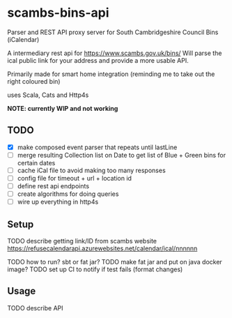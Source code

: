 # scambs-bins-api
Parser and REST API proxy server for South Cambridgeshire Council Bins (iCalendar)

A intermediary rest api for https://www.scambs.gov.uk/bins/
Will parse the ical public link for your address and provide a more usable API.

Primarily made for smart home integration (reminding me to take out the right coloured bin)

uses Scala, Cats and Http4s

**NOTE: currently WIP and not working**

## TODO
- [x] make composed event parser that repeats until lastLine
- [ ] merge resulting Collection list on Date to get list of Blue + Green bins for certain dates
- [ ] cache iCal file to avoid making too many responses
- [ ] config file for timeout + url + location id
- [ ] define rest api endpoints
- [ ] create algorithms for doing queries
- [ ] wire up everything in http4s

## Setup
TODO describe getting link/ID from scambs website
   https://refusecalendarapi.azurewebsites.net/calendar/ical/nnnnnn

TODO how to run? sbt or fat jar?
TODO make fat jar and put on java docker image?
TODO set up CI to notify if test fails (format changes)

## Usage
TODO describe API
